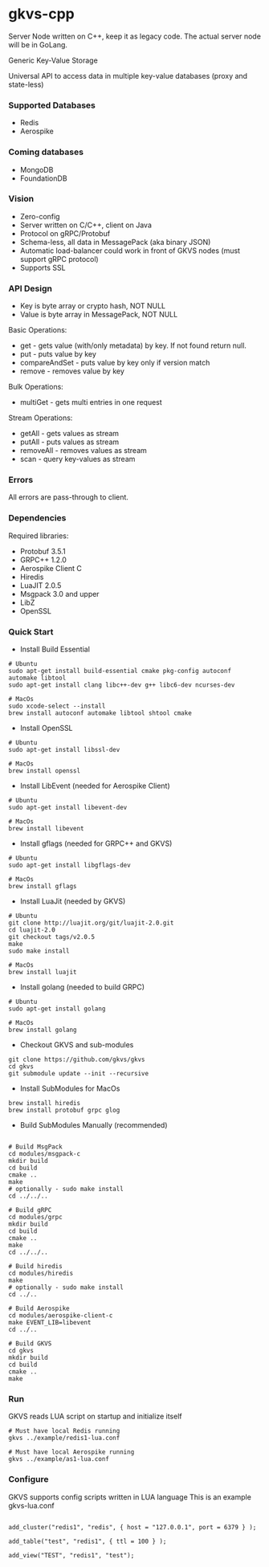 # gkvs-cpp

Server Node written on C++, keep it as legacy code. The actual server node will be in GoLang.

Generic Key-Value Storage

Universal API to access data in multiple key-value databases (proxy and state-less)

### Supported Databases
* Redis
* Aerospike

### Coming databases
* MongoDB
* FoundationDB

### Vision
* Zero-config
* Server written on C/C++, client on Java
* Protocol on gRPC/Protobuf
* Schema-less, all data in MessagePack (aka binary JSON)
* Automatic load-balancer could work in front of GKVS nodes (must support gRPC protocol)
* Supports SSL

### API Design

* Key is byte array or crypto hash, NOT NULL
* Value is byte array in MessagePack, NOT NULL

Basic Operations:
* get - gets value (with/only metadata) by key. If not found return null.
* put - puts value by key
* compareAndSet - puts value by key only if version match
* remove - removes value by key

Bulk Operations:
* multiGet - gets multi entries in one request

Stream Operations:
* getAll - gets values as stream
* putAll - puts values as stream
* removeAll - removes values as stream
* scan - query key-values as stream

### Errors 

All errors are pass-through to client.

### Dependencies

Required libraries:
* Protobuf 3.5.1
* GRPC++ 1.2.0
* Aerospike Client C
* Hiredis
* LuaJIT 2.0.5
* Msgpack 3.0 and upper
* LibZ
* OpenSSL

### Quick Start

* Install Build Essential
```
# Ubuntu
sudo apt-get install build-essential cmake pkg-config autoconf automake libtool
sudo apt-get install clang libc++-dev g++ libc6-dev ncurses-dev

# MacOs
sudo xcode-select --install
brew install autoconf automake libtool shtool cmake
```

* Install OpenSSL
```
# Ubuntu
sudo apt-get install libssl-dev

# MacOs
brew install openssl
```

* Install LibEvent (needed for Aerospike Client)
```
# Ubuntu
sudo apt-get install libevent-dev

# MacOs
brew install libevent
```

* Install gflags (needed for GRPC++ and GKVS)
```
# Ubuntu
sudo apt-get install libgflags-dev

# MacOs
brew install gflags
```

* Install LuaJit (needed by GKVS)
```
# Ubuntu
git clone http://luajit.org/git/luajit-2.0.git
cd luajit-2.0
git checkout tags/v2.0.5
make
sudo make install

# MacOs
brew install luajit
```

* Install golang (needed to build GRPC)
```
# Ubuntu
sudo apt-get install golang

# MacOs
brew install golang
```

* Checkout GKVS and sub-modules
```
git clone https://github.com/gkvs/gkvs
cd gkvs
git submodule update --init --recursive
```

* Install SubModules for MacOs
```
brew install hiredis
brew install protobuf grpc glog
```

* Build SubModules Manually (recommended)
```

# Build MsgPack
cd modules/msgpack-c
mkdir build
cd build
cmake ..
make
# optionally - sudo make install
cd ../../..

# Build gRPC
cd modules/grpc
mkdir build
cd build
cmake ..
make
cd ../../..

# Build hiredis
cd modules/hiredis
make
# optionally - sudo make install
cd ../..

# Build Aerospike
cd modules/aerospike-client-c
make EVENT_LIB=libevent
cd ../..

# Build GKVS
cd gkvs
mkdir build
cd build
cmake ..
make
```

### Run

GKVS reads LUA script on startup and initialize itself

```
# Must have local Redis running
gkvs ../example/redis1-lua.conf

# Must have local Aerospike running
gkvs ../example/as1-lua.conf
```

### Configure

GKVS supports config scripts written in LUA language
This is an example gkvs-lua.conf
```

add_cluster("redis1", "redis", { host = "127.0.0.1", port = 6379 } );

add_table("test", "redis1", { ttl = 100 } );

add_view("TEST", "redis1", "test");

```
